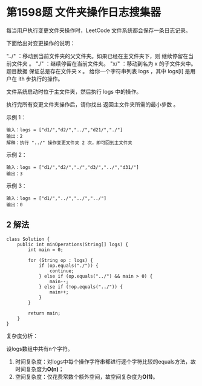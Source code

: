 # 第1598题 文件夹操作日志搜集器

每当用户执行变更文件夹操作时，LeetCode 文件系统都会保存一条日志记录。

下面给出对变更操作的说明：

"../" ：移动到当前文件夹的父文件夹。如果已经在主文件夹下，则 继续停留在当前文件夹 。
"./" ：继续停留在当前文件夹。
"x/" ：移动到名为 x 的子文件夹中。题目数据 保证总是存在文件夹 x 。
给你一个字符串列表 logs ，其中 logs[i] 是用户在 ith 步执行的操作。

文件系统启动时位于主文件夹，然后执行 logs 中的操作。

执行完所有变更文件夹操作后，请你找出 返回主文件夹所需的最小步数 。

示例 1：

```
输入：logs = ["d1/","d2/","../","d21/","./"]
输出：2
解释：执行 "../" 操作变更文件夹 2 次，即可回到主文件夹
```


示例 2：

```
输入：logs = ["d1/","d2/","./","d3/","../","d31/"]
输出：3
```


示例 3：

```
输入：logs = ["d1/","../","../","../"]
输出：0
```

## 2 解法

```
class Solution {
    public int minOperations(String[] logs) {
        int main = 0;

        for (String op : logs) {
            if (op.equals("./")) {
                continue;
            } else if (op.equals("../") && main > 0) {
                main--;
            } else if (!op.equals("../")) {
                main++;
            }
        }

        return main;
    }
}
```

复杂度分析：

设logs数组中共有n个字符。

1. 时间复杂度：对logs中每个操作字符串都进行逐个字符比较的equals方法，故时间复杂度为**O(n)**；
2. 空间复杂度：仅花费常数个额外空间，故空间复杂度为**O(1)**。



